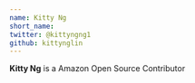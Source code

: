 ```yaml
---
name: Kitty Ng
short_name:
twitter: @kittyngng1
github: kittynglin
---
```


**Kitty Ng** is a Amazon Open Source Contributor

